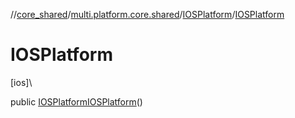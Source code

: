 //[core_shared](../../../index.md)/[multi.platform.core.shared](../index.md)/[IOSPlatform](index.md)/[IOSPlatform](-i-o-s-platform.md)

# IOSPlatform

[ios]\

public [IOSPlatform](index.md)[IOSPlatform](-i-o-s-platform.md)()
